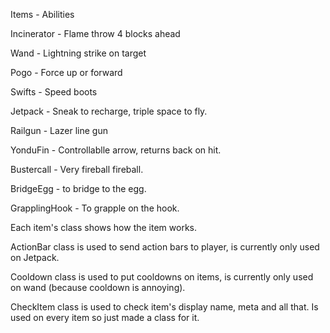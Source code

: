 Items - Abilities


Incinerator -  Flame throw 4 blocks ahead

Wand - Lightning strike on target

Pogo - Force up or forward

Swifts - Speed boots 

Jetpack - Sneak to recharge, triple space to fly. 

Railgun - Lazer line gun

YonduFin - Controllablle arrow, returns back on hit.

Bustercall - Very fireball fireball.

BridgeEgg - to bridge to the egg.

GrapplingHook - To grapple on the hook.
 
 
 
Each item's class shows how the item works.

ActionBar class is used to send action bars to player, is currently only used on Jetpack.

Cooldown class is used to put cooldowns on items, is currently only used on wand (because cooldown is annoying).

CheckItem class is used to check item's display name, meta and all that. Is used on every item so just made a class for it.
